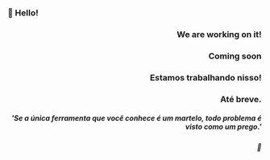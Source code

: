 <!--
**BrunoFreschi/BrunoFreschi** is a ✨ _special_ ✨ repository because its `README.md` (this file) appears on your GitHub profile.
Here are some ideas to get you started:
- 🔭 I’m currently working on ...
- 🌱 I’m currently learning ...
- 👯 I’m looking to collaborate on ...
- 🤔 I’m looking for help with ...
- 💬 Ask me about ...
- 📫 How to reach me: ...
- 😄 Pronouns: ...
- ⚡ Fun fact: ...
-->
<h3 align="left">👋 Hello!</h3>

<h3 align="right">We are working on it! </h1>
<h3 align="right">Coming soon</h3>

<h3 align="right">Estamos trabalhando nisso! </h1>
<h3 align="right">Até breve.</h3>
<!--
<p align="center">
  <img src="https://github-profile-trophy.vercel.app/?username=BrunoFreschi&title=Commit,Followers,Stars&theme=onedark&row=1&column=3&no-bg=true&margin-w=15&no-frame=true" alt="BrunoFreschi"/></a>
  <br>
</p>
-->


<h5 align="right">'Se a única ferramenta que você conhece é um martelo, todo problema é visto como um prego.'</h5>
<h5 align="right">&#127769;</h5>
